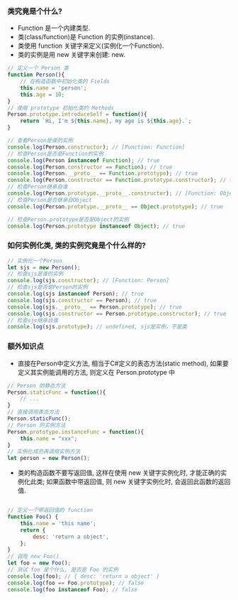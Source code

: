 ### 类究竟是个什么?
- Function 是一个内建类型.
- 类(class/function)是 Function 的实例(instance).
- 类使用 function 关键字来定义(实例化一个Function).
- 类的实例是用 new 关键字来创建: new.
``` js
// 定义一个 Person 类
function Person(){
	// 在构造函数中初始化类的 Fields
	this.name = 'person';
	this.age = 10;
}
// 使用 prototype 初始化类的 Methods
Person.prototype.introduceSelf = function(){
	return `Hi, I'm ${this.name}, my age is ${this.age}.`;
}

// 查看Person是谁的实例
console.log(Person.constructor); // [Function: Function]
// 检查Person是否是Function的实例
console.log(Person instanceof Function); // true
console.log(Person.constructor == Function); // true
console.log(Person.__proto__ == Function.prototype); // true
console.log(Person.constructor == Function.prototype.constructor); // true
// 检查Person继承自谁
console.log(Person.prototype.__proto__.constructor); // [Function: Object]
// 检查Person是否继承自Object
console.log(Person.prototype.__proto__ == Object.prototype); // true

// 检查Person.prototype是否是Object的实例
console.log(Person.prototype instanceof Object); // true

```

### 如何实例化类, 类的实例究竟是个什么样的?
``` js
// 实例化一个Person
let sjs = new Person();
// 检查sjs是谁的实例
console.log(sjs.constructor); // [Function: Person]
// 检查sjs是否是Person的实例
console.log(sjs instanceof Person); // true
console.log(sjs.constructor == Person); // true
console.log(sjs.__proto__ == Person.prototype); // true
console.log(sjs.constructor == Person.prototype.constructor); // true
// 检查sjs继承自谁
console.log(sjs.prototype); // undefined, sjs是实例，不是类

```

### 额外知识点
- 直接在Person中定义方法, 相当于C#定义的表态方法(static method), 如果要定义其实例能调用的方法, 则定义在 Person.prototype 中
``` js
// Person 的静态方法
Person.staticFunc = function(){
	// ...
}
// 直接调用表态方法
Person.staticFunc();
// Person 的实例方法
Person.prototype.instanceFunc = function(){
	this.name = "xxx";
}
// 实例化成员再调用实例方法
let person = new Person();

```

- 类的构造函数不要写返回值, 这样在使用 new 关键字实例化时, 才能正确的实例化此类; 如果函数中带返回值, 则 new 关键字实例化时, 会返回此函数的返回值.
``` js

// 定义一个带返回值的 function
function Foo() {
    this.name = 'this name';
    return {
        desc: 'return a object',
    };
}
// 调用 new Foo()
let foo = new Foo();
// 测试 foo 是个什么, 是否是 Foo 的实例
console.log(foo); // { desc: 'return a object' }
console.log(foo == Foo.prototype); // false
console.log(foo instanceof Foo); // false


```